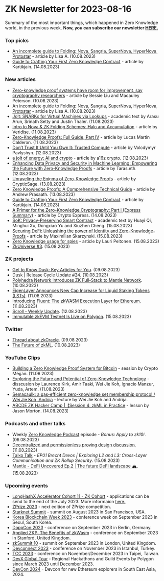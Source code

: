 # ZK Newsletter for 2023-08-16
Summary of the most important things, which happened in Zero Knowledge world, in the previous week. **Now, you can subscribe our newsletter [HERE.](https://zknewsletter.com/)**

### Top picks
* [An incomplete guide to Folding: Nova, Sangria, SuperNova, HyperNova, Protostar](https://taiko.mirror.xyz/tk8LoE-rC2w0MJ4wCWwaJwbq8-Ih8DXnLUf7aJX1FbU) - article by Lisa A. (10.08.2023)
* [Guide to Crafting Your First Zero Knowledge Contract](https://medium.com/@kartikjain42/guide-to-crafting-your-first-zero-knowledge-contract-1815d82be1ea) - article by Kartikjain. (14.08.2023)

### New articles 
* [Zero-knowledge proof systems have room for improvement, say cryptography researchers](https://blockworks.co/news/a16z-zkrollup-proof-system) - article by Bessie Liu and Macauley Peterson. (10.08.2023)
* [An incomplete guide to Folding: Nova, Sangria, SuperNova, HyperNova, Protostar](https://taiko.mirror.xyz/tk8LoE-rC2w0MJ4wCWwaJwbq8-Ih8DXnLUf7aJX1FbU) - article by Lisa A. (10.08.2023)
* [Jolt: SNARKs for Virtual Machines via Lookups](https://eprint.iacr.org/2023/1217.pdf) - academic text by Arasu Arun, Srinath Setty and Justin Thaler. (11.08.2023)
* [Intro to Nova & ZK Folding Schemes: Halo and Accumulation](https://medium.com/veridise/intro-to-nova-zk-folding-schemes-halo-and-accumulation-fec7aeaa666f) - article by Veridise. (11.08.2023)
* [Zero-Knowledge Proofs: Full Guide, Part IV](https://lucasmartincalderon.medium.com/zero-knowledge-proofs-full-guide-part-iv-92f157c7c851) - article by Lucas Martin Calderon. (11.08.2023)
* [Don’t Trust It Until You Own It: Trusted Compute](https://volodymyrpavlyshyn.medium.com/dont-trust-it-until-you-own-it-trusted-compute-221c49f53e38) - article by Volodymyr Pavlyshyn. (12.08.2023)
* [a jolt of energy; AI and crypto](https://a16zcrypto.substack.com/p/a-jolt-of-energy-ai-and-crypto) - article by a16z crypto. (12.08.2023)
* [Enhancing Data Privacy and Security in Machine Learning: Empowering the Future with Zero-Knowledge Proofs](https://medium.com/@taras.eth/enhancing-data-privacy-and-security-in-machine-learning-empowering-the-future-with-zero-knowledge-1e9636eaebf3) - article by Taras.eth. (12.08.2023)
* [Unraveling the Enigma of Zero-Knowledge Proofs](https://medium.com/@CrypticSage/unraveling-the-enigma-of-zero-knowledge-proofs-f94211963c35) - article by CrypticSage. (13.08.2023)
* [Zero Knowledge Proofs: A Comprehensive Technical Guide](https://coinsbench.com/zero-knowledge-proofs-a-comprehensive-technical-guide-bb997fa46a3d) - article by Andrew Prasaath. (13.08.2023)
* [Guide to Crafting Your First Zero Knowledge Contract](https://medium.com/@kartikjain42/guide-to-crafting-your-first-zero-knowledge-contract-1815d82be1ea) - article by Kartikjain. (14.08.2023)
* [A Primer for the Zero-Knowledge Cryptography: Part I (Express Summary)](https://blog.blockmagnates.com/a-primer-for-the-zero-knowledge-cryptography-part-i-express-summary-f8d4d8a72b11) - article by Crypto Express. (14.08.2023)
* [SoK: Privacy-Preserving Smart Contract](https://eprint.iacr.org/2023/1226.pdf) - academic text by Huayi Qi, Minghui Xu, Dongxiao Yu and Xiuzhen Cheng. (15.08.2023)
* [Securing DeFi: Unleashing the power of Identity and Zero-Knowledge-Proofs](https://medium.com/@maxi.skar/securing-defi-unleashing-the-power-of-identity-and-zero-knowledge-proofs-241667dfbeca) - article by Maximilian Skarzynski. (15.08.2023)
* [Zero Knowledge usage for spies](https://medium.com/@laurippeltonen/zero-knowledge-usage-for-spies-c9221235fbb0) - article by Lauri Peltonen. (15.08.2023)
* [ZkUniverse #3](https://medium.com/@ZkCampus/zkuniverse-3-8fa633414562). (15.08.2023)

### ZK projects
* [Get to Know Dusk: Key Articles for You](https://dusk.network/news/get-to-know-dusk-key-articles-for-you/). (09.08.2023)
* [Dusk | Release Cycle Update #24](https://dusk.network/news/release-cycle-update-24). (10.08.2023)
* [Polyhedra Network Introduces ZK Full-Stack to Mantle Network](https://www.mantle.xyz/blog/ecosystem/polyhedra-network-introduces-zk-full-stack-mantle-network). (10.08.2023)
* [EigenLayer Announces New Cap Increase for Liquid Staking Tokens (LSTs)](https://www.blog.eigenlayer.xyz/eigenlayer-announces-new-cap-increase-for-liquid-staking-tokens-lsts/). (11.08.2023)
* [Introducing Fluent: The zkWASM Execution Layer for Ethereum](https://mirror.xyz/fluentlabs.eth/EyB2e-wqezw2uAaFOsgoJvqaADhujof6d2ut62CKP8Q). (11.08.2023)
* [Scroll - Weekly Update](https://twitter.com/Scroll_ZKP/status/1690135000048668672). (12.08.2023)
* [Immutable zkEVM Testnet Is Live on Polygon](https://polygon.technology/blog/immutable-zkevm-testnet-is-live-on-polygon). (15.08.2023)

### Twitter
* [Thread about zkOracle](https://twitter.com/ZKValidator/status/1689306021766803456). (09.08.2023)
* [The Future of zkML](https://twitter.com/IGORmetas/status/1689646546198175745). (10.08.2023)

### YouTube Clips
* [Building a Zero Knowledge Proof System for Bitcoin](https://www.youtube.com/watch?v=HQBHnpX3yp8) - session by Crypto Megan. (11.08.2023)
* [Exploring the Future and Potential of Zero-Knowledge Technology](https://www.youtube.com/watch?v=Md-GwDzrKQ4) - disscusion by Laurence Kirk, Amir Taaki, Wei Jie Koh, Ignacio Manzur, Yuda, Artem. (11.08.2023)
* [Semacaulk: a gas-efficient zero-knowledge set membership protocol / Wei Jie Koh, Andrija](https://www.youtube.com/watch?v=4gajmfv3QDU) - lecture by Wei Jie Koh and Andrija. 
* [ABCDE ZK Hacker Camp |【Session 4: zkML in Practice](https://www.youtube.com/watch?v=8Alw5tJCGf8) - lesson by Jason Morton. (14.08.2023)

### Podcasts and other talks
* Weekly [Zero Knowledge Podcast](https://zeroknowledge.fm/bonus-apply-to-zk10/) episode - *Bonus: Apply to zk10!*. (09.08.2023) 
* [Decentralized and permissionless proving design discussion](https://twitter.com/taikoxyz/status/1689999594061537280). (11.08.2023)
* [Taiko Talk](https://www.youtube.com/watch?v=jMQOYKi_a3c) - *EP01 Brecht Devos | Exploring L2 and L3: Cross-Layer Communication and ZK Rollup Security*. (15.08.2023)
* [Mantle - DeFi Uncovered Ep.2 | The future DeFi landscape 🏔️](https://twitter.com/0xMantle/status/1691450256935026689). (15.08.2023)

### Upcoming events
* [LongHashX Accelerator Cohort 11 - ZK Cohort](https://longhashventures.typeform.com/ZKCohort?typeform-source=t.co) - applications can be send to the end of the July 2023. More informaion [here.](https://www.longhash.vc/accelerator/zk-accelerator/)
* [ZPrize 2023](https://www.zprize.io/blog/announcing-zprize-2023) - next edition of ZPrize competition.
* [Starknet Summit](https://summit23.starknet.io/) - summit on August 2023 in San Francisco, USA.
* [Korea Blockchain Week 2023](https://koreablockchainweek.com/) - conference week on September 2023 in Seoul, South Korea. 
* [DappCon 2023](https://www.dappcon.io/#about) - conference on September 2023 in Berlin, Germany.
* [Applied ZKP: The Benefits of zkWasm](https://law.stanford.edu/codex-the-stanford-center-for-legal-informatics/projects/zero-knowledge-cryptography/) - conference on September 2023 in Stanford, United Kingdom.
* [zkSummit 10](https://www.zksummit.com/) - summit on September 2023 in London, United Kingdom.
* [Devconnect 2023](https://devconnect.org/) - conference on November 2023 in Istanbul, Turkey.
* [TCC 2023](https://tcc.iacr.org/2023/) - conference on November/December 2023 in Taipei, Taiwan.
* [DevX Global Tour](https://polygon.technology/blog/polygon-labs-announces-devx-global-tour) - Regional Hackathons and Guild Events by Polygon since March 2023 until December 2023.
* [DevCon 2024](https://devcon.org/) - Devcon for new Ethereum explorers in South East Asia, 2024.
